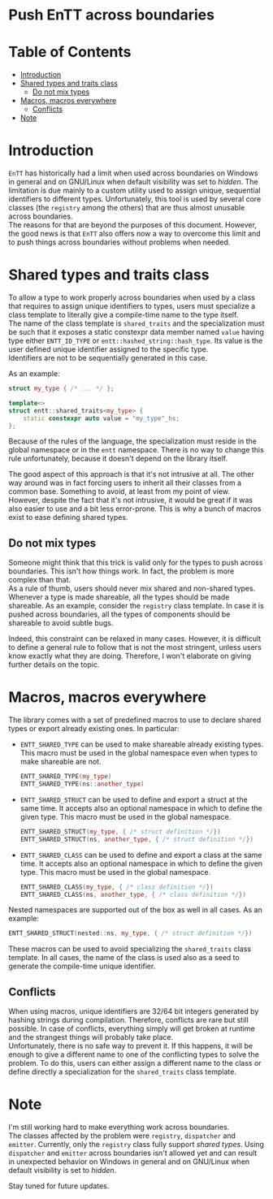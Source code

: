 # Push EnTT across boundaries

<!--
@cond TURN_OFF_DOXYGEN
-->
# Table of Contents

* [Introduction](#introduction)
* [Shared types and traits class](#shared-types-and-traits-class)
  * [Do not mix types](#do-not-mix-types)
* [Macros, macros everywhere](#macros-macros-everywhere)
  * [Conflicts](#conflict)
* [Note](#note)
<!--
@endcond TURN_OFF_DOXYGEN
-->

# Introduction

`EnTT` has historically had a limit when used across boundaries on Windows in
general and on GNU/Linux when default visibility was set to _hidden_. The
limitation is due mainly to a custom utility used to assign unique, sequential
identifiers to different types. Unfortunately, this tool is used by several core
classes (the `registry` among the others) that are thus almost unusable across
boundaries.<br/>
The reasons for that are beyond the purposes of this document. However, the good
news is that `EnTT` also offers now a way to overcome this limit and to push
things across boundaries without problems when needed.

# Shared types and traits class

To allow a type to work properly across boundaries when used by a class that
requires to assign unique identifiers to types, users must specialize a class
template to literally give a compile-time name to the type itself.<br/>
The name of the class template is `shared_traits` and the specialization must be
such that it exposes a static constexpr data member named `value` having type
either `ENTT_ID_TYPE` or `entt::hashed_string::hash_type`. Its value is the user
defined unique identifier assigned to the specific type.<br/>
Identifiers are not to be sequentially generated in this case.

As an example:

```cpp
struct my_type { /* ... */ };

template<>
struct entt::shared_traits<my_type> {
    static constexpr auto value = "my_type"_hs;
};
```

Because of the rules of the language, the specialization must reside in the
global namespace or in the `entt` namespace. There is no way to change this rule
unfortunately, because it doesn't depend on the library itself.

The good aspect of this approach is that it's not intrusive at all. The other
way around was in fact forcing users to inherit all their classes from a common
base. Something to avoid, at least from my point of view.<br/>
However, despite the fact that it's not intrusive, it would be great if it was
also easier to use and a bit less error-prone. This is why a bunch of macros
exist to ease defining shared types.

## Do not mix types

Someone might think that this trick is valid only for the types to push across
boundaries. This isn't how things work. In fact, the problem is more complex
than that.<br/>
As a rule of thumb, users should never mix shared and non-shared types. Whenever
a type is made shareable, all the types should be made shareable. As an example,
consider the `registry` class template. In case it is pushed across boundaries,
all the types of components should be shareable to avoid subtle bugs.

Indeed, this constraint can be relaxed in many cases. However, it is difficult
to define a general rule to follow that is not the most stringent, unless users
know exactly what they are doing. Therefore, I won't elaborate on giving further
details on the topic.

# Macros, macros everywhere

The library comes with a set of predefined macros to use to declare shared types
or export already existing ones. In particular:

* `ENTT_SHARED_TYPE` can be used to make shareable already existing types. This
  macro must be used in the global namespace even when types to make shareable
  are not.

  ```cpp
  ENTT_SHARED_TYPE(my_type)
  ENTT_SHARED_TYPE(ns::another_type)
  ```

* `ENTT_SHARED_STRUCT` can be used to define and export a struct at the same
  time. It accepts also an optional namespace in which to define the given type.
  This macro must be used in the global namespace.

  ```cpp
  ENTT_SHARED_STRUCT(my_type, { /* struct definition */})
  ENTT_SHARED_STRUCT(ns, another_type, { /* struct definition */})
  ```

* `ENTT_SHARED_CLASS` can be used to define and export a class at the same
  time. It accepts also an optional namespace in which to define the given type.
  This macro must be used in the global namespace.

  ```cpp
  ENTT_SHARED_CLASS(my_type, { /* class definition */})
  ENTT_SHARED_CLASS(ns, another_type, { /* class definition */})
  ```

Nested namespaces are supported out of the box as well in all cases. As an
example:

```cpp
ENTT_SHARED_STRUCT(nested::ns, my_type, { /* struct definition */})
```

These macros can be used to avoid specializing the `shared_traits` class
template. In all cases, the name of the class is used also as a seed to generate
the compile-time unique identifier.

## Conflicts

When using macros, unique identifiers are 32/64 bit integers generated by
hashing strings during compilation. Therefore, conflicts are rare but still
possible. In case of conflicts, everything simply will get broken at runtime and
the strangest things will probably take place.<br/>
Unfortunately, there is no safe way to prevent it. If this happens, it will be
enough to give a different name to one of the conflicting types to solve the
problem. To do this, users can either assign a different name to the class or
define directly a specialization for the `shared_traits` class template.

# Note

I'm still working hard to make everything work across boundaries.<br/>
The classes affected by the problem were `registry`, `dispatcher` and `emitter`.
Currently, only the `registry` class fully support _shared types_. Using
`dispatcher` and `emitter` across boundaries isn't allowed yet and can result in
unexpected behavior on Windows in general and on GNU/Linux when default
visibility is set to _hidden_.

Stay tuned for future updates.
